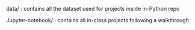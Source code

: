 data/ : contains all the dataset used for projects inside in-Python repo

Jupyter-notebook/ : contains all in-class projects following a walkthrough 
